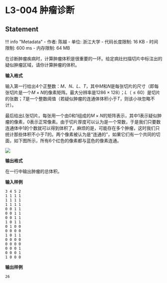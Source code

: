 
# L3-004 肿瘤诊断

## Statement

!!! info "Metadata"
    - 作者: 陈越
    - 单位: 浙江大学
    - 代码长度限制: 16 KB
    - 时间限制: 600 ms
    - 内存限制: 64 MB

在诊断肿瘤疾病时，计算肿瘤体积是很重要的一环。给定病灶扫描切片中标注出的疑似肿瘤区域，请你计算肿瘤的体积。

**输入格式**

输入第一行给出4个正整数：$M$、$N$、$L$、$T$，其中$M$和$N$是每张切片的尺寸（即每张切片是一个$M\times N$的像素矩阵。最大分辨率是$1286\times 128$）；$L$（$\le 60$）是切片的张数；$T$是一个整数阈值（若疑似肿瘤的连通体体积小于$T$，则该小块忽略不计）。

最后给出$L$张切片。每张用一个由0和1组成的$M\times N$的矩阵表示，其中1表示疑似肿瘤的像素，0表示正常像素。由于切片厚度可以认为是一个常数，于是我们只要数连通体中1的个数就可以得到体积了。麻烦的是，可能存在多个肿瘤，这时我们只统计那些体积不小于$T$的。两个像素被认为是“连通的”，如果它们有一个共同的切面，如下图所示，所有6个红色的像素都与蓝色的像素连通。


![](~/290)


**输出格式**

在一行中输出肿瘤的总体积。

**输入样例**
```plaintext
3 4 5 2
1 1 1 1
1 1 1 1
1 1 1 1
0 0 1 1
0 0 1 1
0 0 1 1
1 0 1 1
0 1 0 0
0 0 0 0
1 0 1 1
0 0 0 0
0 0 0 0
0 0 0 1
0 0 0 1
1 0 0 0
```

**输出样例**
```plaintext
26
```
